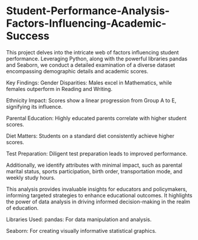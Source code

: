 # Student-Performance-Analysis-Factors-Influencing-Academic-Success

This project delves into the intricate web of factors influencing student performance. Leveraging Python, along with the powerful libraries pandas and Seaborn, we conduct a detailed examination of a diverse dataset encompassing demographic details and academic scores.

Key Findings:
Gender Disparities: Males excel in Mathematics, while females outperform in Reading and Writing.

Ethnicity Impact: Scores show a linear progression from Group A to E, signifying its influence.

Parental Education: Highly educated parents correlate with higher student scores.

Diet Matters: Students on a standard diet consistently achieve higher scores.

Test Preparation: Diligent test preparation leads to improved performance.

Additionally, we identify attributes with minimal impact, such as parental marital status, sports participation, birth order, transportation mode, and weekly study hours.

This analysis provides invaluable insights for educators and policymakers, informing targeted strategies to enhance educational outcomes. It highlights the power of data analysis in driving informed decision-making in the realm of education.

Libraries Used:
pandas: For data manipulation and analysis.

Seaborn: For creating visually informative statistical graphics.
